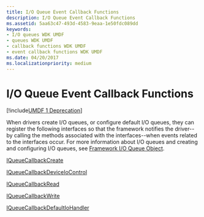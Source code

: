 ```yaml
---
title: I/O Queue Event Callback Functions
description: I/O Queue Event Callback Functions
ms.assetid: 5aa63c47-493d-4583-9eaa-1e50fdc089dd
keywords:
- I/O queues WDK UMDF
- queues WDK UMDF
- callback functions WDK UMDF
- event callback functions WDK UMDF
ms.date: 04/20/2017
ms.localizationpriority: medium
---
```


# I/O Queue Event Callback Functions


[!include[UMDF 1 Deprecation](../includes/umdf-1-deprecation.md)]

When drivers create I/O queues, or configure default I/O queues, they can register the following interfaces so that the framework notifies the driver--by calling the methods associated with the interfaces--when events related to the interfaces occur. For more information about I/O queues and creating and configuring I/O queues, see [Framework I/O Queue Object](framework-i-o-queue-object.md).

[IQueueCallbackCreate](https://docs.microsoft.com/windows-hardware/drivers/ddi/wudfddi/nn-wudfddi-iqueuecallbackcreate)

[IQueueCallbackDeviceIoControl](https://docs.microsoft.com/windows-hardware/drivers/ddi/wudfddi/nn-wudfddi-iqueuecallbackdeviceiocontrol)

[IQueueCallbackRead](https://docs.microsoft.com/windows-hardware/drivers/ddi/wudfddi/nn-wudfddi-iqueuecallbackread)

[IQueueCallbackWrite](https://docs.microsoft.com/windows-hardware/drivers/ddi/wudfddi/nn-wudfddi-iqueuecallbackwrite)

[IQueueCallbackDefaultIoHandler](https://docs.microsoft.com/windows-hardware/drivers/ddi/wudfddi/nn-wudfddi-iqueuecallbackdefaultiohandler)

 

 





